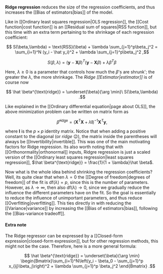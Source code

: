 **Ridge regression** reduces the size of the regression coefficients, and thus increases the [[Bias of estimators|bias]] of the model.

Like in [[Ordinary least squares regression|OLS regression]], the [[Cost function|cost function]] is an [[Residual sum of squares|RSS function]], but this time with an extra term pertaining to the shrinkage of each regression coefficient:

$$ S(\beta,\lambda) = \text{RSS}(\beta) + \lambda \sum_{j=1}^p\beta_j^2 = \sum_{i=1}^N (y_i - \hat y_i)^2 + \lambda \sum_{j=1}^p\beta_j^2 ,$$

$$ S(\beta, \lambda) = (\mathbf y - \mathbf X\beta)^T(\mathbf y - \mathbf X\beta) + \lambda \beta^T\beta $$

Here, $\lambda \ge 0$ is a parameter that controls how much the $\beta$'s are shrunk'; the greater the $\lambda$, the more shrinkage. The *Ridge [[Estimator|estimator]]* is of course now

$$ \hat \beta^{\text{ridge}} = \underset{\beta}{\arg \min}\ S(\beta,\lambda) .$$

Like explained in the [[Ordinary differential equation|page about OLS]], the above minimization problem can be written on matrix form as

$$ \hat \beta^{\text{ridge}} = (\mathbf X^T\mathbf X + \lambda \mathbf I)^{-1}\mathbf X^T\mathbf y ,$$

where $\mathbf I$ is the $p\times p$ identity matrix. Notice that when adding a positive constant to the diagonal (or *ridge* 😉), the matrix inside the parentheses will always be [[Invertibility|invertible]]. This was one of the main motivating factors for Ridge regression. Its also worth noting that with [[Orthonormality|orthonormal]] inputs, Ridgre regression is just a scaled version of the [[Ordinary least squares regression|least squares regression]], $\hat \beta^{\text{ridge}} = \frac{1}{1 + \lambda}\hat \beta$.

Now what is the whole idea behind shrinking the regression coefficients? Well, its quite clear that when $\lambda = 0$ the [[Degree of freedom|degrees of freedom]] of the fit is $\text{df}(\lambda) = p$, since this is the number of parameters. However, as $\lambda \rightarrow \infty$, then also $\text{df}(\lambda) \rightarrow 0$, since we gradually reduce the influence the different parameters have on the fit. So the goal is essentially to reduce the influence of unimportant parameters, and thus reduce [[Overfitting|overfitting]]. This ties directly in with reducing the [[Variance|variance]] by increasing the [[Bias of estimators|bias]], following the [[Bias-variance tradeoff]].

#### Extra note

The Ridge regressor can be expressed by a [[Closed-form expression|closed-form expression]], but for other regression methods, this might not be the case. Therefore, here is a more general formula:

$$ \hat \beta^{\text{ridge}} = \underset{\beta}{\arg \min} \begin{Bmatrix}\sum_{i=1}^N\left(y_i - \beta_0 - \sum_{j=1}^p x_{ij}\beta_j\right)^2 + \lambda \sum_{j=1}^p \beta_j^2 \end{Bmatrix} .$$